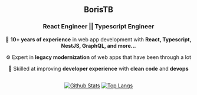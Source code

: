 <!-- [1] : Seaction Header : Main -->
<h2 align="center">
 <strong> BorisTB </strong><br>
</h2>

<div align="center">
 <h3>
 React Engineer || Typescript Engineer
 </h3>

🚀 **10+ years of experience** in web app development with **React, Typescript, NestJS, GraphQL, and more...**
<br/>

⚙️ Expert in **legacy modernization** of web apps that have been through a lot
<br/>

🦠 Skilled at improving **developer experience** with **clean code** and **devops**

 <!-- [1.1] : Seaction Header : Insights & Interests -->

##

<div align="center">

[![Github Stats](https://github-readme-stats.anuraghazra1.vercel.app/api?username=BorisTB&show_icons=true&line_height=28&show_icons=true&count_private=true&theme=react&hide_border=true&number_format=long&bg_color=0D1117)]()
[![Top Langs](https://github-readme-stats.vercel.app/api/top-langs/?username=BorisTB&layout=compact&hide_border=true&text_color=fff&theme=react&bg_color=0D1117&langs_count=10&count_private=true&hide=scss)]()

<!-- ![](https://github-readme-streak-stats.herokuapp.com/?user=dizzcode&show_icons=true&line_height=27&theme=dracula&hide_border=false)<br/> -->

</div>
